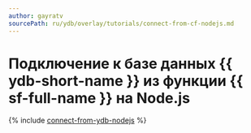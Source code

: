 ```yaml
---
author: gayratv
sourcePath: ru/ydb/overlay/tutorials/connect-from-cf-nodejs.md
---
```



# Подключение к базе данных {{ ydb-short-name }} из функции {{ sf-full-name }} на Node.js

{% include [connect-from-ydb-nodejs](../../_includes/tutorials/connect-from-cf-nodejs.md) %}